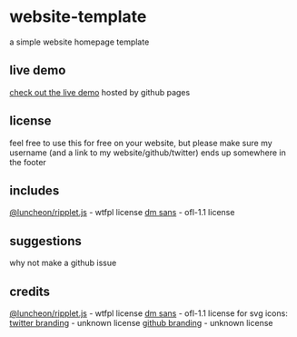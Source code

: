 # website-template
a simple website homepage template
## live demo
[check out the live demo](https://fakerybakery.github.io/website-template/) hosted by github pages
## license
feel free to use this for free on your website, but please make sure my username (and a link to my website/github/twitter) ends up somewhere in the footer
## includes
[@luncheon/ripplet.js](https://github.com/luncheon/ripplet.js/) - wtfpl license
[dm sans](https://github.com/googlefonts/dm-fonts/tree/main/Sans) - ofl-1.1 license
## suggestions
why not make a github issue
## credits
[@luncheon/ripplet.js](https://github.com/luncheon/ripplet.js/) - wtfpl license
[dm sans](https://github.com/googlefonts/dm-fonts/tree/main/Sans) - ofl-1.1 license
for svg icons:
[twitter branding](https://about.twitter.com/en/who-we-are/brand-toolkit) - unknown license
[github branding](https://github.com/logos) - unknown license
